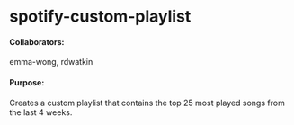 # spotify-custom-playlist

#### Collaborators:
emma-wong, rdwatkin

#### Purpose:
Creates a custom playlist that contains the top 25 most played songs from the last 4 weeks.